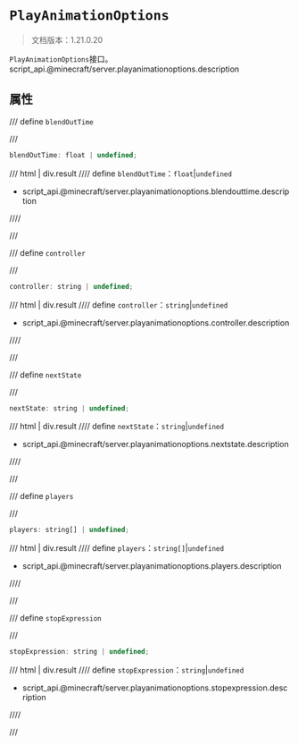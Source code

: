 # `PlayAnimationOptions`

> 文档版本：1.21.0.20

`PlayAnimationOptions`接口。script_api.@minecraft/server.playanimationoptions.description

## 属性

/// define
`blendOutTime`


///

```js
blendOutTime: float | undefined;
```

/// html | div.result
//// define
`blendOutTime`：`float`|`undefined`

- script_api.@minecraft/server.playanimationoptions.blendouttime.description


////

///


/// define
`controller`


///

```js
controller: string | undefined;
```

/// html | div.result
//// define
`controller`：`string`|`undefined`

- script_api.@minecraft/server.playanimationoptions.controller.description


////

///


/// define
`nextState`


///

```js
nextState: string | undefined;
```

/// html | div.result
//// define
`nextState`：`string`|`undefined`

- script_api.@minecraft/server.playanimationoptions.nextstate.description


////

///


/// define
`players`


///

```js
players: string[] | undefined;
```

/// html | div.result
//// define
`players`：`string[]`|`undefined`

- script_api.@minecraft/server.playanimationoptions.players.description


////

///


/// define
`stopExpression`


///

```js
stopExpression: string | undefined;
```

/// html | div.result
//// define
`stopExpression`：`string`|`undefined`

- script_api.@minecraft/server.playanimationoptions.stopexpression.description


////

///

